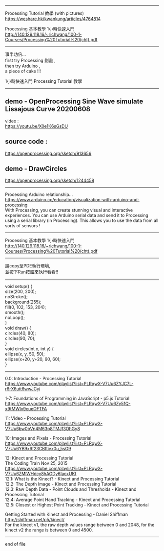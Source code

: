 
-----------------------------------------------------------   
  
Processing Tutorial 教學 (with pictures)   
  https://weshare.hk/kwankung/articles/4764814  
  
Processing 基本教學 1小時快速入門  
  http://140.129.118.16/~richwang/100-1-Courses/Processing%20Tutorial%20(cht).pdf  
  
-----------------------------------------------------------   
  
事半功倍...  
first try Processing 劃畫 ,  
then try Arduino ,  
a piece of cake !!!  
  
1小時快速入門  Processing Tutorial 教學  
  
-----------------------------------------------------------   
  
## demo - OpenProcessing Sine Wave simulate Lissajous Curve 20200608  
video :  
  https://youtu.be/X0e1K6sGsDU  
## source code :  
  https://openprocessing.org/sketch/913656  
  
  
## demo - DrawCircles  
  https://openprocessing.org/sketch/1244458  
  
  
-----------------------------------------------------------   
  
Processing Arduino relationship...  
  https://www.arduino.cc/education/visualization-with-arduino-and-processing  
With Processing, you can create stunning visual and interactive experiences. You can use Arduino serial data and send it to Processing using a serial library (in Processing). This allows you to use the data from all sorts of sensors !  
  
  
-----------------------------------------------------------   
  
Processing 基本教學 1小時快速入門  
  http://140.129.118.16/~richwang/100-1-Courses/Processing%20Tutorial%20(cht).pdf  
  
  
-----------------------------------------------------------   
  
請copy至PDE執行環境,  
並按下Run按鈕來執行看看!!  
  
  
-----------------------------------------------------------   
  
void setup() {  
    size(200, 200);  
    noStroke();  
    background(255);  
    fill(0, 102, 153, 204);  
    smooth();  
    noLoop();  
}  
void draw() {  
    circles(40, 80);  
    circles(90, 70);  
}  
void circles(int x, int y) {  
    ellipse(x, y, 50, 50);  
    ellipse(x+20, y+20, 60, 60);  
}  
  
  
-----------------------------------------------------------   
  
0.0: Introduction - Processing Tutorial  
  https://www.youtube.com/playlist?list=PLRqwX-V7Uu6ZYJC7L-r6rX6utt6wwJCyi  
  
1-7: Foundations of Programming in JavaScript - p5.js Tutorial  
  https://www.youtube.com/playlist?list=PLRqwX-V7Uu6Zy51Q-x9tMWIv9cueOFTFA  
  
11: Video - Processing Tutorial  
  https://www.youtube.com/playlist?list=PLRqwX-V7Uu6bw0bVn4M63p8TMJf3OhGy8  
  
10: Images and Pixels - Processing Tutorial  
  https://www.youtube.com/playlist?list=PLRqwX-V7Uu6YB9x6f23CBftiyx0u_5sO9  
  
12: Kinect and Processing Tutorial  
The Coding Train Nov 25, 2015  
  https://www.youtube.com/playlist?list=PLRqwX-V7Uu6ZMlWHdcy8hAGDy6IaoxUKf  
12.1: What is the Kinect? - Kinect and Processing Tutorial  
12.2: The Depth Image - Kinect and Processing Tutorial  
12.3: Raw Depth Data - Point Clouds and Thresholds - Kinect and Processing Tutorial  
12.4: Average Point Hand Tracking - Kinect and Processing Tutorial  
12.5: Closest or Highest Point Tracking - Kinect and Processing Tutorial  
  
Getting Started with Kinect and Processing - Daniel Shiffman
  http://shiffman.net/p5/kinect/  
For the kinect v1, the raw depth values range between 0 and 2048, for the kinect v2 the range is between 0 and 4500.  
  
  
-----------------------------------------------------------   
end of file

